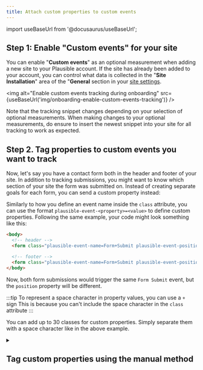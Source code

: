 ```yaml
---
title: Attach custom properties to custom events
---
```


import useBaseUrl from '@docusaurus/useBaseUrl';

## Step 1: Enable "Custom events" for your site

You can enable "**Custom events**" as an optional measurement when adding a new site to your Plausible account. If the site has already been added to your account, you can control what data is collected in the "**Site Installation**" area of the "**General** section in your [site settings](website-settings.md).

<img alt="Enable custom events tracking during onboarding" src={useBaseUrl('img/onboarding-enable-custom-events-tracking')} />

Note that the tracking snippet changes depending on your selection of optional measurements. When making changes to your optional measurements, do ensure to insert the newest snippet into your site for all tracking to work as expected. 

## Step 2. Tag properties to custom events you want to track

Now, let's say you have a contact form both in the header and footer of your site. In addition to tracking submissions, you might want to know which section of your site the form was submitted on. Instead of creating separate goals for each form, you can send a custom property instead:

Similarly to how you define an event name inside the `class` attribute, you can use the format `plausible-event-<property>=<value>` to define custom properties. Following the same example, your code might look something like this:

```html
<body>
  <!-- header -->
  <form class="plausible-event-name=Form+Submit plausible-event-position=header">...</form>

  <!-- footer -->
  <form class="plausible-event-name=Form+Submit plausible-event-position=footer">...</form>
</body>
```

Now, both form submissions would trigger the same `Form Submit` event, but the `position` property will be different.

:::tip To represent a space character in property values, you can use a `+` sign
This is because you can't include the space character in the `class` attribute
:::

You can add up to 30 classes for custom properties. Simply separate them with a space character like in the above example.

<details>

<summary>
  
## Tag custom properties using the manual method

</summary>

This is an alternative option for those who are sending custom events manually with JavaScript, for example:

```js
plausible('Download')
```

All you have to do is add the second argument to this function call with the custom properties as follows:

```js
plausible('Download', {props: {method: 'HTTP', position: 'footer'}})
```

</details>
